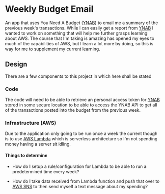 # Weekly Budget Email

An app that uses You Need A Budget ([YNAB][ynab]) to email me a summary of the previous week's transactions. While I can easily get a report from [YNAB][ynab] I wanted to work on something that will help me further grasps learning about AWS. The course that I'm taking is amazing has opened my eyes to much of the capabilities of AWS, but I learn a lot more by doing, so this is way for me to supplement my current learning.

## Design

There are a few components to this project in which here shall be stated

### Code

The code will need to be able to retrieve an personal access token for [YNAB][ynab] stored in some secure location to be able to access the YNAB API to get all of the transactions posted into the budget from the previous week.

### Infrastructure (AWS)

Due to the application only going to be run once a week the current though is to use [AWS Lambda][aws-lambda] which is serverless architecture so I'm not spending money having a server sit idling.

#### Things to determine

- How do I setup a rule/configuration for Lambda to be able to run a predetermined time every week?

- How do I take data received from Lambda function and push that over to [AWS SNS][aws-sns] to then send myself a text message about my spending?

[ynab]: https://www.youneedabudget.com/ "You Need A Budget"
[aws-lambda]: https://aws.amazon.com/lambda/ "AWS Lambda"
[aws-sns]: https://aws.amazon.com/sns/?whats-new-cards.sort-by=item.additionalFields.postDateTime&whats-new-cards.sort-order=desc "AWS SNS"

